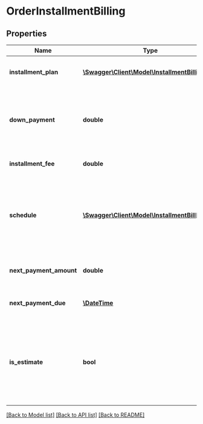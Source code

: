 # OrderInstallmentBilling

## Properties
Name | Type | Description | Notes
------------ | ------------- | ------------- | -------------
**installment_plan** | [**\Swagger\Client\Model\InstallmentBillingPlan**](InstallmentBillingPlan.md) | The installment billing code. | [optional] 
**down_payment** | **double** | The down payment. (The minimum down payment if this is an estimation.) | [optional] 
**installment_fee** | **double** | The installment fee | [optional] 
**schedule** | [**\Swagger\Client\Model\InstallmentBill[]**](InstallmentBill.md) | The Schedule for the installment billing. This is an estimate if the order is not yet completed. | [optional] 
**next_payment_amount** | **double** | The amount of the next payment due. | [optional] 
**next_payment_due** | [**\DateTime**](\DateTime.md) | The date the next payment is due. | [optional] 
**is_estimate** | **bool** | Whether or not this is an estimated installment billing plan.  This is an estimate if the order is not yet completed. | [optional] 

[[Back to Model list]](../README.md#documentation-for-models) [[Back to API list]](../README.md#documentation-for-api-endpoints) [[Back to README]](../README.md)


